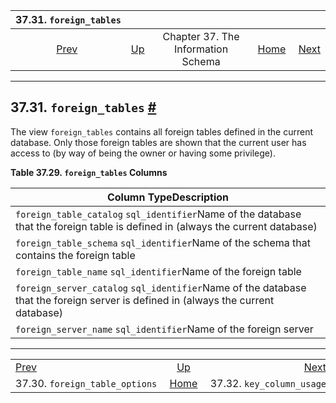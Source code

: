 <!--?xml version="1.0" encoding="UTF-8" standalone="no"?-->

|                            37.31. `foreign_tables`                            |                                                                    |                                    |                                                       |                                                                     |
| :---------------------------------------------------------------------------: | :----------------------------------------------------------------- | :--------------------------------: | ----------------------------------------------------: | ------------------------------------------------------------------: |
| [Prev](infoschema-foreign-table-options.html "37.30. foreign_table_options")  | [Up](information-schema.html "Chapter 37. The Information Schema") | Chapter 37. The Information Schema | [Home](index.html "PostgreSQL 17devel Documentation") |  [Next](infoschema-key-column-usage.html "37.32. key_column_usage") |

***

## 37.31. `foreign_tables` [#](#INFOSCHEMA-FOREIGN-TABLES)

The view `foreign_tables` contains all foreign tables defined in the current database. Only those foreign tables are shown that the current user has access to (by way of being the owner or having some privilege).

**Table 37.29. `foreign_tables` Columns**

| Column TypeDescription                                                                                                            |
| --------------------------------------------------------------------------------------------------------------------------------- |
| `foreign_table_catalog` `sql_identifier`Name of the database that the foreign table is defined in (always the current database)   |
| `foreign_table_schema` `sql_identifier`Name of the schema that contains the foreign table                                         |
| `foreign_table_name` `sql_identifier`Name of the foreign table                                                                    |
| `foreign_server_catalog` `sql_identifier`Name of the database that the foreign server is defined in (always the current database) |
| `foreign_server_name` `sql_identifier`Name of the foreign server                                                                  |

***

|                                                                               |                                                                    |                                                                     |
| :---------------------------------------------------------------------------- | :----------------------------------------------------------------: | ------------------------------------------------------------------: |
| [Prev](infoschema-foreign-table-options.html "37.30. foreign_table_options")  | [Up](information-schema.html "Chapter 37. The Information Schema") |  [Next](infoschema-key-column-usage.html "37.32. key_column_usage") |
| 37.30. `foreign_table_options`                                                |        [Home](index.html "PostgreSQL 17devel Documentation")       |                                           37.32. `key_column_usage` |
